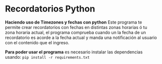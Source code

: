 # Recordatorios Python


**Haciendo uso de Timezones y fechas con python**
Este programa te permite crear recordatorios con fechas en distintas zonas horarias ó tu zona horaria actual, el programa comprueba cuando un la fecha de un recordatorio es acorde a la fecha actual y manda una notificación al usuario con el contenido que el ingreso.

**Para poder usar el programa** es necesario instalar las dependencias usando:
`pip install -r requirements.txt`